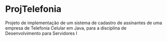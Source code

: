 # ProjTelefonia
Projeto de implementação de um sistema de cadastro de assinantes de uma empresa de Telefonia Celular em Java,  para a disciplina de Desenvolvimento para Servidores I
